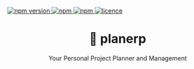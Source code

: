 <p >
  <a href="">
    <img alt="npm version" src="https://badgen.net/github/commits/ahsanu123/planerp/">
  </a>
  <a href="">
    <img alt="npm" src="https://badgen.net/github/contributors/ahsanu123/planerp/">
  </a>
  <a href="">
    <img alt="npm" src="https://badgen.net/github/branches/ahsanu123/planerp/">
  </a>
  <a href="https://github.com/ahsanu123/erpPlanner/blob/main/LICENSE">
    <img alt="licence" src="https://badgen.net/github/license/ahsanu123/planerp/">
  </a>
</p>

 
<h1 align="center">🥑 planerp </h1>
<p align="center">Your Personal Project Planner and Management 

 
 
